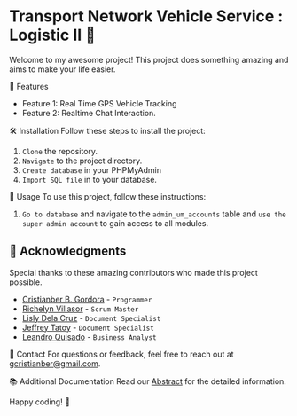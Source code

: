 # Transport Network Vehicle Service : Logistic II 🚚

Welcome to my awesome project! This project does something amazing and aims to make your life easier.

🚀 Features
- Feature 1: Real Time GPS Vehicle Tracking
- Feature 2: Realtime Chat Interaction.

🛠️ Installation
Follow these steps to install the project:
1. `Clone` the repository.
2. `Navigate` to the project directory.
3. `Create database` in your PHPMyAdmin
4. `Import SQL file` in to your database.

🔧 Usage
To use this project, follow these instructions:
1. `Go to database` and navigate to the `admin_um_accounts` table and `use the super admin account` to gain access to all modules.

## 🙏 Acknowledgments

Special thanks to these amazing contributors who made this project possible.

- [Cristianber B. Gordora](https://www.linkedin.com/in/gcristianber/) - `Programmer`
- [Richelyn Villasor](https://www.facebook.com/richelyn.villasor) - `Scrum Master`
- [Lisly Dela Cruz](https://www.facebook.com/lislydc) - `Document Specialist`
- [Jeffrey Tatoy](https://www.facebook.com/profile.php?id=100088767007657) - `Document Specialist`
- [Leandro Quisado](https://www.facebook.com/badotq) - `Business Analyst`

📧 Contact
For questions or feedback, feel free to reach out at [gcristianber@gmail.com](mailto:gcristianber@gmail.com).

📚 Additional Documentation
Read our [Abstract](https://ojs.aaresearchindex.com/) for the detailed information.

Happy coding! 🎉
